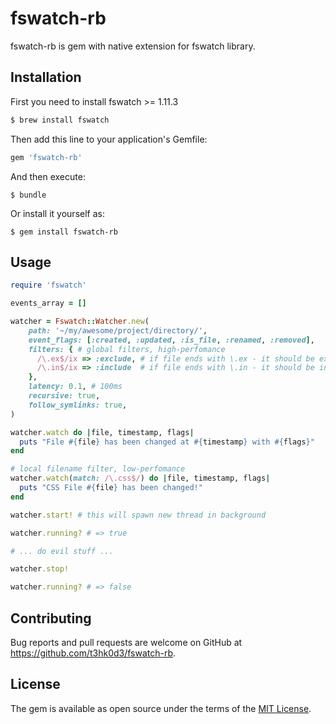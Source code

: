 # fswatch-rb

fswatch-rb is gem with native extension for fswatch library.

## Installation

First you need to install fswatch >= 1.11.3

```bash
$ brew install fswatch
```

Then add this line to your application's Gemfile:

```ruby
gem 'fswatch-rb'
```

And then execute:

    $ bundle

Or install it yourself as:

    $ gem install fswatch-rb

## Usage

```ruby
require 'fswatch'

events_array = []

watcher = Fswatch::Watcher.new(
    path: '~/my/awesome/project/directory/',
    event_flags: [:created, :updated, :is_file, :renamed, :removed],
    filters: { # global filters, high-perfomance
      /\.ex$/ix => :exclude, # if file ends with \.ex - it should be excluded
      /\.in$/ix => :include  # if file ends with \.in - it should be included
    },
    latency: 0.1, # 100ms
    recursive: true,
    follow_symlinks: true,
)

watcher.watch do |file, timestamp, flags|
  puts "File #{file} has been changed at #{timestamp} with #{flags}"
end

# local filename filter, low-perfomance
watcher.watch(match: /\.css$/) do |file, timestamp, flags|
  puts "CSS File #{file} has been changed!"
end

watcher.start! # this will spawn new thread in background

watcher.running? # => true

# ... do evil stuff ...

watcher.stop!

watcher.running? # => false

```

## Contributing

Bug reports and pull requests are welcome on GitHub at https://github.com/t3hk0d3/fswatch-rb.

## License

The gem is available as open source under the terms of the [MIT License](https://opensource.org/licenses/MIT).
